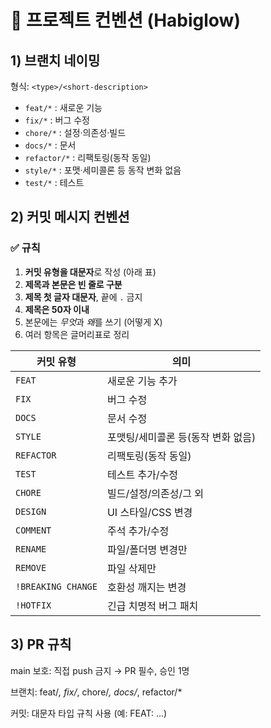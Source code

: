 # 📌 프로젝트 컨벤션 (Habiglow)

## 1) 브랜치 네이밍

형식: `<type>/<short-description>`

- `feat/*` : 새로운 기능
- `fix/*` : 버그 수정
- `chore/*` : 설정·의존성·빌드
- `docs/*` : 문서
- `refactor/*` : 리팩토링(동작 동일)
- `style/*` : 포맷·세미콜론 등 동작 변화 없음
- `test/*` : 테스트

## 2) 커밋 메시지 컨벤션

### ✅ 규칙

1. **커밋 유형을 대문자**로 작성 (아래 표)
2. **제목과 본문은 빈 줄로 구분**
3. **제목 첫 글자 대문자**, 끝에 `.` 금지
4. **제목은 50자 이내**
5. 본문에는 *무엇*과 *왜*를 쓰기 (어떻게 X)
6. 여러 항목은 글머리표로 정리

| 커밋 유형          | 의미                               |
| ------------------ | ---------------------------------- |
| `FEAT`             | 새로운 기능 추가                   |
| `FIX`              | 버그 수정                          |
| `DOCS`             | 문서 수정                          |
| `STYLE`            | 포맷팅/세미콜론 등(동작 변화 없음) |
| `REFACTOR`         | 리팩토링(동작 동일)                |
| `TEST`             | 테스트 추가/수정                   |
| `CHORE`            | 빌드/설정/의존성/그 외             |
| `DESIGN`           | UI 스타일/CSS 변경                 |
| `COMMENT`          | 주석 추가/수정                     |
| `RENAME`           | 파일/폴더명 변경만                 |
| `REMOVE`           | 파일 삭제만                        |
| `!BREAKING CHANGE` | 호환성 깨지는 변경                 |
| `!HOTFIX`          | 긴급 치명적 버그 패치              |

## 3) PR 규칙

main 보호: 직접 push 금지 → PR 필수, 승인 1명

브랜치: feat/_, fix/_, chore/_, docs/_, refactor/\*

커밋: 대문자 타입 규칙 사용 (예: FEAT: ...)

